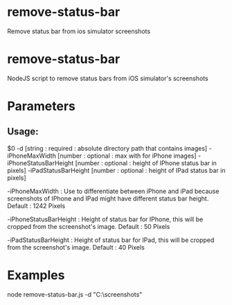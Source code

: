# remove-status-bar
Remove status bar from ios simulator screenshots

remove-status-bar
========
NodeJS script to remove status bars from iOS simulator's screenshots

Parameters
========
Usage:
-------------------------------------------------------------------
$0 -d [string : required : absolute directory path that contains images] -iPhoneMaxWidth [number : optional : max with for iPhone images] -iPhoneStatusBarHeight [number : optional : height of IPhone status bar in pixels] -iPadStatusBarHeight [number : optional : height of IPad status bar in pixels]

-iPhoneMaxWidth : Use to differentiate between iPhone and iPad because screenshots of IPhone and IPad might have different status bar height. Default : 1242 Pixels

-iPhoneStatusBarHeight : Height of status bar for IPhone, this will be cropped from the screenshot's image. Default : 50 Pixels

-iPadStatusBarHeight : Height of status bar for IPad, this will be cropped from the screenshot's image. Default : 40 Pixels

Examples
========

node remove-status-bar.js -d "C:\screenshots"











